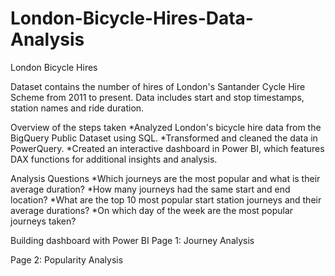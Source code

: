 # London-Bicycle-Hires-Data-Analysis


London Bicycle Hires

Dataset contains the number of hires of London's Santander Cycle Hire Scheme from 2011 to present. Data includes start and stop timestamps, station names and ride duration.

Overview of the steps taken
*Analyzed London's bicycle hire data from the BigQuery Public Dataset using SQL.
*Transformed and cleaned the data in PowerQuery.
*Created an interactive dashboard in Power BI, which features DAX functions for additional insights and analysis.



Analysis Questions
*Which journeys are the most popular and what is their average duration?
*How many journeys had the same start and end location?
*What are the top 10 most popular start station journeys and their average durations?
*On which day of the week are the most popular journeys taken?



Building dashboard with Power BI
Page 1: Journey Analysis




Page 2: Popularity Analysis
